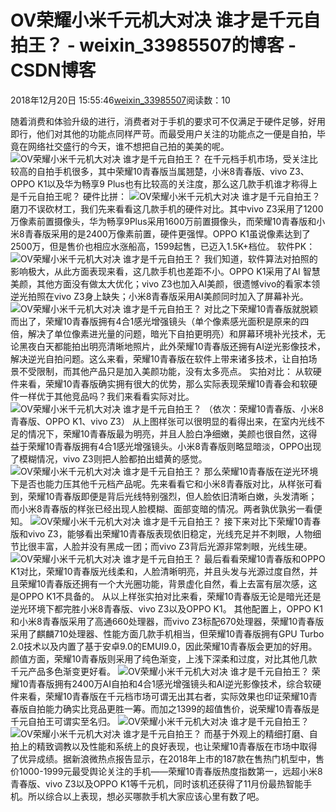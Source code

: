 # OV荣耀小米千元机大对决 谁才是千元自拍王？ - weixin_33985507的博客 - CSDN博客
2018年12月20日 15:55:46[weixin_33985507](https://me.csdn.net/weixin_33985507)阅读数：10

随着消费和体验升级的进行，消费者对于手机的要求可不仅满足于硬件足够，好用即行，他们对其他的功能点同样严苛。而最受用户关注的功能点之一便是自拍，毕竟在网络社交盛行的今天，谁不想把自己拍的美美的呢。
![OV荣耀小米千元机大对决 谁才是千元自拍王？](http://p3.pstatp.com/large/pgc-image/0b77e2048098409b87febb3373bc1fa7)
在千元档手机市场，受关注比较高的自拍手机很多，其中荣耀10青春版当属翘楚，小米8青春版、vivo Z3、OPPO K1以及华为畅享9 Plus也有比较高的关注度，那么这几款手机谁才称得上是千元自拍王呢？
硬件比拼：
![OV荣耀小米千元机大对决 谁才是千元自拍王？](http://p1.pstatp.com/large/pgc-image/e255e87f6bc943e0909fcbc0df3ff862)
磨刀不误砍材工，我们先来看看这几款手机的硬件对比。其中vivo Z3采用了1200万像素前置摄像头，华为畅享9Plus采用1600万前置摄像头，而荣耀10青春版和小米8青春版采用的是2400万像素前置，硬件更强悍。OPPO K1虽说像素达到了2500万，但是售价也相应水涨船高，1599起售，已迈入1.5K+档位。
软件PK：
![OV荣耀小米千元机大对决 谁才是千元自拍王？](http://p3.pstatp.com/large/pgc-image/da4cfd4cc4604b608c0e600229b4c558)
我们知道，软件算法对拍照的影响极大，从此方面表现来看，这几款手机也差距不小。OPPO K1采用了AI 智慧美颜，其他方面没有做太大优化；vivo Z3也加入AI美颜，很遗憾vivo的看家本领逆光拍照在vivo Z3身上缺失；小米8青春版采用AI美颜同时加入了屏幕补光。
![OV荣耀小米千元机大对决 谁才是千元自拍王？](http://p1.pstatp.com/large/pgc-image/c961570211914721bbebbf3e7dedd338)
对比之下荣耀10青春版就脱颖而出了，荣耀10青春版拥有4合1感光增强镜头（单个像素感光面积是原来的四倍，解决了单位像素进光量的问题，暗光下自拍更明亮）和屏幕环境补光技术，无论黑夜白天都能拍出明亮清晰地照片，此外荣耀10青春版还拥有AI逆光影像技术，解决逆光自拍问题。这么来看，荣耀10青春版在软件上带来诸多技术，让自拍场景不受限制，而其他产品只是加入美颜功能，没有太多亮点。
实拍对比：
从软硬件来看，荣耀10青春版确实拥有很大的优势，那么实际表现荣耀10青春会和软硬件一样优于其他竞品吗？我们来看看实际对比。
![OV荣耀小米千元机大对决 谁才是千元自拍王？](http://p3.pstatp.com/large/pgc-image/a64e6729754d49beb36d9c09af68857d)
（依次：荣耀10青春版、小米8青春版、OPPO K1、vivo Z3）
从上图样张可以很明显的看得出来，在室内光线不足的情况下，荣耀10青春版最为明亮，并且人脸白净细嫩，美颜也很自然，这得益于荣耀10青春版拥有4合1感光增强镜头。小米8青春版则略显暗淡，OPPO出现了模糊情况，vivo Z3则把人脸都拍出蜡黄的感觉。
![OV荣耀小米千元机大对决 谁才是千元自拍王？](http://p9.pstatp.com/large/pgc-image/e6a67930ebe143afac55344e63960954)
那么荣耀10青春版在逆光环境下是否也能力压其他千元档产品呢。先来看看它和小米8青春版对比，从样张可看到，荣耀10青春版即便是背后光线特别强烈，但人脸依旧清晰白嫩，头发清晰；而小米8青春版的样张已经出现人脸模糊、面部变暗的情况。两者孰优孰劣一看便知。
![OV荣耀小米千元机大对决 谁才是千元自拍王？](http://p1.pstatp.com/large/pgc-image/a05b94856cac43e889467050cebd4648)
接下来对比下荣耀10青春版和vivo Z3，能够看出荣耀10青春版表现依旧稳定，光线充足并不刺眼，人物细节比很丰富，人脸并没有黑成一团；而vivo Z3背后光源非常刺眼，光线生硬。
![OV荣耀小米千元机大对决 谁才是千元自拍王？](http://p1.pstatp.com/large/pgc-image/dedc002bdf1e458b836e20be54f644bc)
最后看看荣耀10青春版和OPPO K1对比，荣耀10青春版光线柔和，人脸清晰明亮，并且头发与光源过度自然，并且荣耀10青春版还拥有一个大光圈功能，背景虚化自然，看上去富有层次感，这是OPPO K1不具备的。
从以上样张实拍对比来看，荣耀10青春版无论是暗光还是逆光环境下都完胜小米8青春版、vivo Z3以及OPPO K1。
其他配置上，OPPO K1和小米8青春版采用了高通660处理器，而vivo Z3标配670处理器，荣耀10青春版采用了麒麟710处理器、性能方面几款手机相当，但荣耀10青春版拥有GPU Turbo 2.0技术以及内置了基于安卓9.0的EMUI9.0，因此荣耀10青春版会更加的好用。颜值方面，荣耀10青春版则采用了纯色渐变，上浅下深柔和过度，对比其他几款千元产品多色渐变更好看。
![OV荣耀小米千元机大对决 谁才是千元自拍王？](http://p1.pstatp.com/large/pgc-image/3e8c58f6310f4d32b23076fe22c63148)
荣耀10青春版拥有2400万AI自拍和4合1感光增强镜头和AI逆光影像技术，综合软硬件来看，荣耀10青春版在千元档市场可谓无出其右者，实际效果也印证荣耀10青春版自拍能力确实比竞品更胜一筹。而加之1399的超值售价，说荣耀10青春版是千元自拍王可谓实至名归。
![OV荣耀小米千元机大对决 谁才是千元自拍王？](http://p3.pstatp.com/large/pgc-image/20ee432f46af47a19421d4b1a00203ad)
![OV荣耀小米千元机大对决 谁才是千元自拍王？](http://p3.pstatp.com/large/pgc-image/2dbd19577ea846f0a93b5b53c7971ab2)
而基于外观上的精细打磨、自拍上的精致调教以及性能和系统上的良好表现，也让荣耀10青春版在市场中取得了优异成绩。据新浪微热点报告显示，在2018年上市的187款在售热门机型中，售价1000-1999元最受舆论关注的手机——荣耀10青春版热度指数第一，远超小米8青春版、vivo Z3以及OPPO K1等千元机，同时该机还获得了11月份最热智能手机。所以综合以上表现，想必买哪款手机大家应该心里有数了吧。
